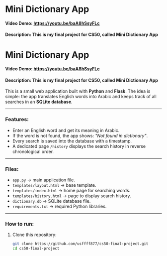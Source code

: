 # Mini Dictionary App
#### Video Demo: https://youtu.be/baA8hSsyFLc
#### Description: This is my final project for CS50, called Mini Dictionary App
# Mini Dictionary App

#### Video Demo: https://youtu.be/baA8hSsyFLc

#### Description: This is my final project for CS50, called Mini Dictionary App
This is a small web application built with **Python** and **Flask**.
The idea is simple: the app translates English words into Arabic and keeps track of all searches in an **SQLite database**.

---

### Features:
- Enter an English word and get its meaning in Arabic.
- If the word is not found, the app shows: *"Not found in dictionary"*.
- Every search is saved into the database with a timestamp.
- A dedicated page `/history` displays the search history in reverse chronological order.

---

### Files:
- `app.py` → main application file.
- `templates/layout.html` → base template.
- `templates/index.html` → home page for searching words.
- `templates/history.html` → page to display search history.
- `dictionary.db` → SQLite database file.
- `requirements.txt` → required Python libraries.

---

### How to run:
1. Clone this repository:
   ```bash
   git clone https://github.com/usffff877/cs50-final-project.git
   cd cs50-final-project
